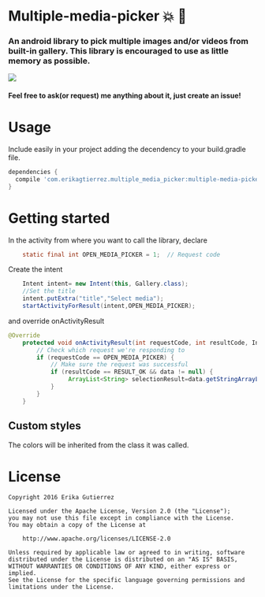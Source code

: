 # Multiple-media-picker :boom: :star2:
### An android library to pick multiple images and/or videos from built-in gallery. This library is encouraged to use as little memory as possible. 

![](https://raw.githubusercontent.com/erikagtierrez/multiple-media-picker/master/cover.jpg)

#### Feel free to ask(or request) me anything about it, just create an issue!

# Usage
Include easily in your project adding the decendency to your build.gradle file.  

```gradle
dependencies {
  compile 'com.erikagtierrez.multiple_media_picker:multiple-media-picker:1.0.0'
}
```
# Getting started
In the activity from where you want to call the library, declare

```java
    static final int OPEN_MEDIA_PICKER = 1;  // Request code
```
Create the intent

```java
    Intent intent= new Intent(this, Gallery.class);
    //Set the title
    intent.putExtra("title","Select media");
    startActivityForResult(intent,OPEN_MEDIA_PICKER);
```

and override onActivityResult 

```java
@Override
    protected void onActivityResult(int requestCode, int resultCode, Intent data) {
        // Check which request we're responding to
        if (requestCode == OPEN_MEDIA_PICKER) {
            // Make sure the request was successful
            if (resultCode == RESULT_OK && data != null) {
                 ArrayList<String> selectionResult=data.getStringArrayListExtra("result");
            }
        }
    }
```

## Custom styles

The colors will be inherited from the class it was called.

# License

```
Copyright 2016 Erika Gutierrez

Licensed under the Apache License, Version 2.0 (the "License");
you may not use this file except in compliance with the License.
You may obtain a copy of the License at

    http://www.apache.org/licenses/LICENSE-2.0

Unless required by applicable law or agreed to in writing, software
distributed under the License is distributed on an "AS IS" BASIS,
WITHOUT WARRANTIES OR CONDITIONS OF ANY KIND, either express or implied.
See the License for the specific language governing permissions and
limitations under the License.
```
